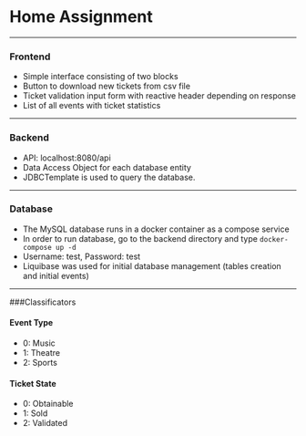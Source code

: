 # Home Assignment

---

### Frontend

+ Simple interface consisting of two blocks
+ Button to download new tickets from csv file
+ Ticket validation input form with reactive header depending on response
+ List of all events with ticket statistics

---

### Backend
+ API: localhost:8080/api
+ Data Access Object for each database entity
+ JDBCTemplate is used to query the database.

---

### Database

+ The MySQL database runs in a docker container as a compose service
+ In order to run database, go to the backend directory and type `docker-compose up -d`
+ Username: test, Password: test
+ Liquibase was used for initial database management (tables creation and initial events)

---

###Classificators

#### Event Type
+ 0: Music
+ 1: Theatre
+ 2: Sports

#### Ticket State
+ 0: Obtainable
+ 1: Sold
+ 2: Validated